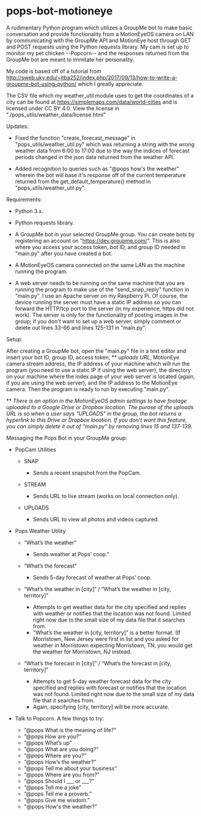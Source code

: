 # pops-bot-motioneye
A rudimentary Python program which utilizes a GroupMe bot to make basic conversation and provide functionality from a MotionEyeOS camera on LAN by communicating with the GroupMe API and MotionEye host through GET and POST requests using the Python requests library. My cam is set up to monitor my pet chicken --Popcorn-- and the responses returned from the GroupMe bot are meant to immitate her personality.

My code is based off of a tutorial from http://sweb.uky.edu/~jtba252/index.php/2017/09/13/how-to-write-a-groupme-bot-using-python/ which I greatly appreciate.

The CSV file which my weather_util module uses to get the coordinates of a city can be found at https://simplemaps.com/data/world-cities and is licensed under CC BY 4.0. View the license in "./pops_utils/weather_data/license.html"

Updates:

  - Fixed the function "create_forecast_message" in "pops_utils/weather_util.py" which was returning a string with the wrong weather data from 6:00 to 17:00 due to the way the indices of forecast periods changed in the json data returned from the weather API.
  
  - Added recognition to queries such as "@pops how's the weather" wherein the bot will base it's response off of the current temperature returned from the get_default_temperature() method in "pops_utils/weather_util.py".


Requirements:

  - Python 3.x.
  
  - Python requests library.
  
  - A GroupMe bot in your selected GroupMe group. You can create bots by registering an account on "https://dev.groupme.com/".
    This is also where you access your access token, bot ID, and group ID needed in "main.py" after you have created a bot.
  
  - A MotionEyeOS camera connected on the same LAN as the machine running the program.
  
  - A web server needs to be running on the same machine that you are running the program to make use of the "send_snap_reply" function in "main.py". I use an Apache server on my Raspberry Pi. Of course, the device running the server must have a static IP address so you can forward the HTTP/tcp port to the server (in my experience, https did not work). The server is only for the functionality of posting images in the group; if you don't want to set up a web server, simply comment or delete out lines 33-66 and lines 125-131 in "main.py". 

Setup: 

After creating a GroupMe bot, open the "main.py" file in a text editor and insert your bot ID, group ID, access token, 
** *uploads URL*, MotionEye camera stream address, the IP address of your machine which will run the program (you need to use a static IP if using the web server), the directory on your machine where the index page of your web server is located (again, if you are using the web server), and the IP address to the MotionEye camera. Then the program is ready to run by executing "main.py".

** *There is an option in the MotionEyeOS admin settings to have footage uploaded to a Google Drive or Dropbox location. The purose of the uploads URL is so when a user says "UPLOADS" in the group, the bot returns a hyperlink to this Drive or Dropbox location. If you don't want this feature, you can simply delete it out of "main.py" by removing lines 15 and 137-139.*
  
Messaging the Pops Bot in your GroupMe group:

  * PopCam Utilities
  
    - SNAP
      - Sends a recent snapshot from the PopCam.
    
    - STREAM
      - Sends URL to live stream (works on local connection only).
    
    - UPLOADS
      - Sends URL to view all photos and videos captured.
      
 * Pops Weather Utility
  
    - “What’s the weather”
      - Sends weather at Pops’ coop.”

    - “What’s the forecast”
      - Sends 5-day forecast of weather at Pops’ coop.
    - “What’s the weather in [city]” / “What’s the weather in [city, territory]”
      - Attempts to get weather data for the city specified and replies with weather or notifies that
        the location was not found. Limited right now due to the small size of my data file that it searches
        from.
      - "What’s the weather in [city, territory]” is a better format. (If Morristown, New Jersey were first in
        list and you asked for weather in Morristown expecting Morristown, TN, you would get the weather
        for Morristown, NJ instead.

    - “What’s the forecast in [city]” / “What’s the forecast in [city, territory]”
      - Attempts to get 5-day weather forecast data for the city specified and replies with forecast or
        notifies that the location was not found. Limited right now due to the small size of my data file
        that it searches from.
      - Again, specifying [city, territory] will be more accurate.

 * Talk to Popcorn. A few things to try:
    - ”@pops What is the meaning of life?”
    - ”@pops How are you?”
    - ”@pops What’s up”
    - ”@pops What are you doing?”
    - ”@pops Where are you?”
    - ”@pops How’s the weather?”
    - ”@pops Tell me about your business”
    - ”@pops Where are you from?”
    - ”@pops Should I ___ or ___?”
    - ”@pops Tell me a joke”
    - ”@pops Tell me a proverb.”
    - ”@pops Give me wisdom.”
    - "@pops How's the weather?"
